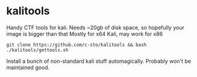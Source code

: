 # kalitools

Handy CTF tools for kali. Needs ~20gb of disk space, so hopefully your image is bigger than that
Mostly for x64 Kali, may work for x86

`git clone https://github.com/c-sto/kalitools && bash ./kalitools/gettools.sh`

Install a bunch of non-standard kali stuff automagically.
Probably won't be maintained good.
